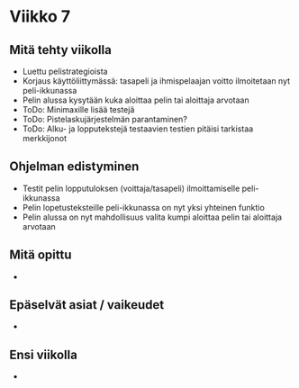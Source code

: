 # Viikko 7

## Mitä tehty viikolla
* Luettu pelistrategioista
* Korjaus käyttöliittymässä: tasapeli ja ihmispelaajan voitto ilmoitetaan nyt peli-ikkunassa
* Pelin alussa kysytään kuka aloittaa pelin tai aloittaja arvotaan
* ToDo: Minimaxille lisää testejä
* ToDo: Pistelaskujärjestelmän parantaminen?
* ToDo: Alku- ja lopputekstejä testaavien testien pitäisi tarkistaa merkkijonot

## Ohjelman edistyminen
* Testit pelin lopputuloksen (voittaja/tasapeli) ilmoittamiselle peli-ikkunassa
* Pelin lopetusteksteille peli-ikkunassa on nyt yksi yhteinen funktio
* Pelin alussa on nyt mahdollisuus valita kumpi aloittaa pelin tai aloittaja arvotaan

## Mitä opittu
* 

## Epäselvät asiat / vaikeudet
* 

## Ensi viikolla
* 
